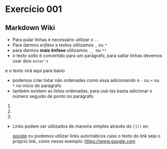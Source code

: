 # Exercício 001
## Markdown Wiki
- Para pular linhas é necessário utilizar o  `..`
- Para darmos   _enfase_  a textos utilizamos  `_` ou `*`
- para darmos  **mais ênfase**  utilizamos `__ `ou `**`
- o texto solto é convertido para um parágrafo, para saltar linhas devemos usar dois `enter's`

e o texto virá aqui para baixo
- podemos criar listar não ordenadas como essa adicionando o `-` ou `+` ou `*` no início do parágrafo 
- também existem as listas ordenadas, para usá-las basta adicionar o número seguido de ponto no parágrafo
1.
2.
3.
- Links podem ser utilizados de maneira simples através do `[]()` ex: 

    [google](http://www.google.com)  ou podemos utilizar links automáticos caso o texto do link seja o próprio link, como nesse exemplo: <https://www.google.com>






